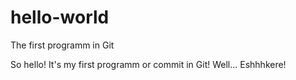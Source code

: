 # hello-world
The first programm in Git

So hello!
It's my first programm or commit in Git!
Well... Eshhhkere!
